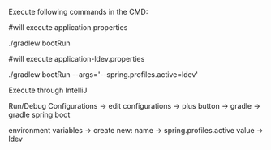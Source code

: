 Execute following commands in the CMD:

#will execute application.properties

./gradlew bootRun

#will execute application-ldev.properties

./gradlew bootRun --args='--spring.profiles.active=ldev'

Execute through IntelliJ

Run/Debug Configurations -> edit configurations -> plus button -> gradle -> gradle spring boot

environment variables -> create new: 
    name -> spring.profiles.active
    value -> ldev


